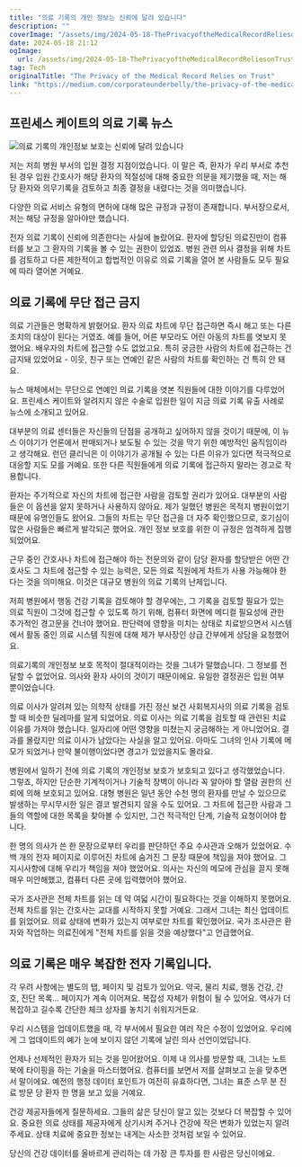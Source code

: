 ```yaml
---
title: "의료 기록의 개인 정보는 신뢰에 달려 있습니다"
description: ""
coverImage: "/assets/img/2024-05-18-ThePrivacyoftheMedicalRecordReliesonTrust_0.png"
date: 2024-05-18 21:12
ogImage:
  url: /assets/img/2024-05-18-ThePrivacyoftheMedicalRecordReliesonTrust_0.png
tag: Tech
originalTitle: "The Privacy of the Medical Record Relies on Trust"
link: "https://medium.com/corporateunderbelly/the-privacy-of-the-medical-record-relies-on-trust-f319f92d9b6c"
---
```


## 프린세스 케이트의 의료 기록 뉴스

![의료 기록의 개인정보 보호는 신뢰에 달려 있습니다](/assets/img/2024-05-18-ThePrivacyoftheMedicalRecordReliesonTrust_0.png)

저는 저희 병원 부서의 입원 결정 지점이었습니다. 이 말은 즉, 환자가 우리 부서로 추천된 경우 입원 간호사가 해당 환자의 적절성에 대해 중요한 의문을 제기했을 때, 저는 해당 환자와 의무기록을 검토하고 최종 결정을 내렸다는 것을 의미했습니다.

다양한 의료 서비스 유형의 면허에 대해 많은 규정과 규정이 존재합니다. 부서장으로서, 저는 해당 규정을 알아야만 했습니다.

<div class="content-ad"></div>

전자 의료 기록이 신뢰에 의존한다는 사실에 놀랐어요. 환자에 할당된 의료진만이 컴퓨터를 보고 그 환자의 기록을 볼 수 있는 권한이 있었죠. 병원 관련 의사 결정을 위해 차트를 검토하고 다른 제한적이고 합법적인 이유로 의료 기록을 열어 본 사람들도 모두 필요에 따라 열어본 거예요.

## 의료 기록에 무단 접근 금지

의료 기관들은 명확하게 밝혔어요. 환자 의료 차트에 무단 접근하면 즉시 해고 또는 다른 조치의 대상이 된다는 거였죠. 예를 들어, 어른 부모라도 어린 아동의 차트를 엿보지 못했어요. 배우자의 차트에 접근할 수도 없었고요. 특히 궁금한 사람의 차트에 접근하는 건 금지돼 있었어요 - 이웃, 친구 또는 연예인 같은 사람의 차트를 확인하는 건 특히 안 돼요.

뉴스 매체에서는 무단으로 연예인 의료 기록을 엿본 직원들에 대한 이야기를 다루었어요. 프린세스 케이트와 알려지지 않은 수술로 입원한 일이 지금 의료 기록 유출 사례로 뉴스에 소개되고 있어요.

<div class="content-ad"></div>

대부분의 의료 센터들은 자신들의 단점을 공개하고 싶어하지 않을 것이기 때문에, 이 뉴스 이야기가 언론에서 판매되거나 보도될 수 있는 것을 막기 위한 예방적인 움직임이라고 생각해요. 런던 클리닉은 이 이야기가 공개될 수 있는 다른 이유가 있다면 적극적으로 대응할 지도 모를 거예요. 또한 다른 직원들에게 의료 기록에 접근하지 말라는 경고로 작용합니다.

환자는 주기적으로 자신의 차트에 접근한 사람을 검토할 권리가 있어요. 대부분의 사람들은 이 옵션을 알지 못하거나 사용하지 않아요. 제가 일했던 병원은 목적지 병원이었기 때문에 유명인들도 왔어요. 그들의 차트는 무단 접근을 더 자주 확인했으므로, 호기심이 많은 사람들은 빠르게 발각되곤 했어요. 개인 정보 보호를 위한 이 규정은 엄격하게 집행되었어요.

근무 중인 간호사나 차트에 접근해야 하는 전문의와 같이 담당 환자를 할당받은 어떤 간호사도 그 차트에 접근할 수 있는 능력은, 모든 의료 직원에게 차트가 사용 가능해야 한다는 것을 의미해요. 이것은 대규모 병원의 의료 기록의 난제입니다.

저희 병원에서 행동 건강 기록을 검토해야 할 경우에는, 그 기록을 검토할 필요가 있는 의료 직원이 그것에 접근할 수 있도록 하기 위해, 컴퓨터 화면에 메디컬 필요성에 관한 추가적인 경고문을 건너야 했어요. 판단력에 영향을 미치는 상태로 치료받으면서 시스템에서 활동 중인 의료 시스템 직원에 대해 제가 부사장인 상급 간부에게 상담을 요청했어요.

<div class="content-ad"></div>

의료기록의 개인정보 보호 목적이 절대적이라는 것을 그녀가 말했습니다. 그 정보를 전달할 수 없었어요. 의사와 환자 사이의 것이기 때문이에요. 유일한 결정권은 입원 여부 뿐이었습니다.

의료 이사가 알려져 있는 의학적 상태를 가진 정신 보건 사회복지사의 의료 기록을 검토할 때 비슷한 딜레마를 알게 되었어요. 의료 이사는 의료 기록을 검토할 때 관련된 치료 이유를 가져야 했습니다. 일자리에 어떤 영향을 미쳤는지 궁금해하는 게 아니었어요. 결과를 몰랐지만 의료 이사가 남았다는 사실을 알고 있어요. 아마도 그녀의 인사 기록에 메모가 되었거나 만약 불이행이었다면 경고가 있었을지도 몰라요.

병원에서 일하기 전에 의료 기록의 개인정보 보호가 보호되고 있다고 생각했었습니다. 그렇죠, 하지만 단순한 기계적이거나 기술적 장벽이 아니라 꼭 알아야 할 열람 권한의 신뢰에 의해 보호되고 있어요. 대형 병원은 일년 동안 수천 명의 환자를 만날 수 있으므로 발생하는 무시무시한 일은 결코 발견되지 않을 수도 있어요. 그 차트에 접근한 사람과 그들의 역할에 대한 목록을 찾아볼 수 있지만, 그건 적극적인 단계, 기술적 요청이어야 합니다.

한 명의 의사가 쓴 한 문장으로부터 우리를 판단하던 주요 수사관과 오해가 있었어요. 수백 개의 전자 페이지로 이루어진 차트에 숨겨진 그 문장 때문에 책임을 져야 했어요. 그 지시사항에 대해 우리가 책임을 져야 했었어요. 의사는 자신의 메모에 관심을 끌지 못해 매우 미안해했고, 컴퓨터 다른 곳에 입력했어야 했어요.

<div class="content-ad"></div>

국가 조사관은 전체 차트를 읽는 데 약 여덟 시간이 필요하다는 것을 이해하지 못했어요. 전체 차트를 읽는 간호사는 교대를 시작하지 못할 거예요. 그래서 그녀는 최신 업데이트를 읽었어요. 의료 상태에 변화가 있는지 여부로만 차트를 확인했어요. 국가 조사관은 환자와 작업하는 의료진에게 "전체 차트를 읽을 것을 예상했다"고 언급했어요.

## 의료 기록은 매우 복잡한 전자 기록입니다.

각 우려 사항에는 별도의 탭, 페이지 및 검토가 있어요. 약국, 물리 치료, 행동 건강, 간호, 진단 목록... 페이지가 계속 이어져요. 복잡성 자체가 위험이 될 수 있어요. 역사가 더 복잡하고 길수록 간단한 체크 상자를 놓치기 쉬워지거든요.

우리 시스템을 업데이트했을 때, 각 부서에서 필요한 여러 작은 수정이 있었어요. 우리에게 그 업데이트의 예가 눈에 보이지 않던 기록에 날린 의사 선언이었답니다.

<div class="content-ad"></div>

언제나 선제적인 환자가 되는 것을 믿어왔어요. 이제 내 의사를 방문할 때, 그녀는 노트북에 타이핑을 하는 기술을 마스터했어요. 컴퓨터를 보면서 저를 살펴보고 눈을 맞추면서 말이에요. 예전의 행정 데이터 포인트가 여전히 유효하다면, 그녀는 표준 스무 분 진료 방문 당 환자 한 명을 보고 있을 거예요.

건강 제공자들에게 질문하세요. 그들의 삶은 당신이 알고 있는 것보다 더 복잡할 수 있어요. 중요한 의료 상태를 제공자에게 상기시켜 주거나 건강에 작은 변화가 있었는지 알려주세요. 상태 치료에 중요한 정보는 내게는 사소한 것처럼 보일 수 있어요.

당신의 건강 데이터를 올바르게 관리하는 데 가장 큰 투자를 한 사람은 당신이에요.
